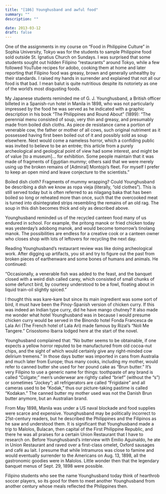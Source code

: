 ```yaml
---
title: "[186] Younghusband and awful food"
summary: ""
description: ""

date: 2013-03-12
draft: false
---
```


One of the assignments in my course on “Food in Philippine Culture” in Sophia University, Tokyo was for the students to sample Philippine food sold outside St. Ignatius Church on Sundays. I was surprised that some students sought out hidden Filipino “restaurants” around Tokyo, while a few followed YouTube recipes for adobo, cooking them at home and later reporting that Filipino food was greasy, brown and generally unhealthy by their standards. I raised my hands in surrender and explained that not all our food is that bad. I mean balut is quite nutritious despite its notoriety as one of the world’s most disgusting foods.

My Japanese students reminded me of G. J. Younghusband, a British officer billeted in a Spanish-run hotel in Manila in 1898, who was not particularly impressed by the food he was served as he indicated with a graphic description in his book “The Philippines and Round About” (1899): “The perennial menu consisted of soup, very thin and greasy, and presumably made from boiled dish cloths. As piece de resistance came a portion of venerable cow, the father or mother of all cows, such original nutriment as it possessed having first been boiled out of it and possibly sold as soup elsewhere. Next would come a nameless horror, which a confiding public was invited to believe to be an entrée; this article from a purely archeological and geological point of view had some interest, and might be of value [to a museum]… for exhibition. Some people maintain that it was made of fragments of Egyptian mummy; others said that we were merely using up the broken remains of [Admiral] Montojo’s fleet. For myself I prefer to keep an open mind and leave conjecture to the scientists.”

Boiled dish cloth? Fragments of mummy wrapping? Could Younghusband be describing a dish we know as ropa vieja (literally, “old clothes”).  This is still served today but is often referred to as nilagang baka that has been boiled so long or reheated more than once, such that the overcooked meat is turned into disintegrated strips resembling the remains of an old rag. The soup in this dish becomes thick and oily as described above.

Younghusband reminded us of the recycled canteen food many of us endured in school. For example, the pritong manok or fried chicken today was yesterday’s  adobong manok, and would become tomorrow’s tinolang manok. The possibilities are endless for a creative cook or a canteen owner who closes shop with lots of leftovers for recycling the next day.

Reading Younghusband’s restaurant review was like doing archeological work. After digging up artifacts, you sit and try to figure out the past from broken pieces of earthenware and some bones of humans and animals. He continued:

“Occasionally, a venerable fish was added to the feast, and the banquet closed with a weird dish called carey, which consisted of small chunks of some defunct bird, by courtesy understood to be a fowl, floating about in liquid train-oil slightly spiced.”

I thought this was kare-kare but since its main ingredient was some sort of bird, it must have been the Pinoy-Spanish version of chicken curry. If this was indeed an Indian type curry, did he have mango chutney? It also made me wonder what hotel Younghusband was in because I would presume chicken curry would be served in the Binondo hotel Fonda Francesca de Lala Ari  (The French hotel of Lala Ari) made famous by Rizal’s “Noli Me Tangere.” Crisostomo Ibarra lodged here at the start of the novel.

Younghusband complained that: “No butter seems to be obtainable, if one expects a yellow horror reputed to be manufactured from old cocoa-nut chips, and the sight of which would certainly give any right-minded cow delirium tremens.” In those days butter was imported in cans from Australia and much later from Europe; thus many cooks, including my mother, would refer to canned butter she used for her pound cake as “Brun butter.” It’s very Filipino to use a generic name for things: toothpaste of any brand is called “Colgate;” men’s underwear are rightly called “brief” (without the “s”) or sometimes “Jockey”; all refrigerators are called “Frigidaire” and all cameras used to be “Kodak,” thus our picture-taking pastime is called “Kodakan.” The canned butter my mother used was not the Danish Brun butter anymore, but an Australian brand.

From May 1898, Manila was under a US naval blockade and food supplies were scarce and expensive. Younghusband may be politically incorrect to 21st-century readers, but he described the Philippines and the Filipinos as he saw and understood them. It is significant that Younghusband made a trip to Malolos, Bulacan, then capital of the First Philippine Republic, and there he was all praises for a certain Union Restaurant that I have to research on. Before Younghusband’s interview with Emilio Aguinaldo, he ate in Union Restaurant and raved over a first-class omelet, Oxford sausages and café au lait. I presume that while Intramuros was close to famine and would eventually surrender to the Americans on Aug. 13, 1898, all the gastronomic goodies were in Malolos. Little wonder then that the legendary banquet menus of Sept. 29, 1898 were possible.

Filipino students who see the name Younghusband today think of hearthrob soccer players, so its good for them to meet another Younghusband from another century whose meals reflected the Philippines then.
